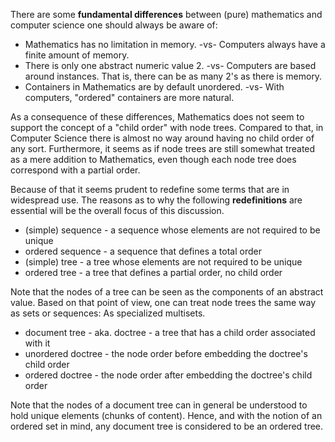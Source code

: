 
There are some **fundamental differences** between (pure) mathematics and
computer science one should always be aware of:

* Mathematics has no limitation in memory. -vs-
  Computers always have a finite amount of memory.
* There is only one abstract numeric value 2. -vs-
  Computers are based around instances. That is,
  there can be as many 2's as there is memory.
* Containers in Mathematics are by default unordered. -vs-
  With computers, "ordered" containers are more natural.

As a consequence of these differences, Mathematics does not seem to support
the concept of a "child order" with node trees. Compared to that, in Computer
Science there is almost no way around having no child order of any sort.
Furthermore, it seems as if node trees are still somewhat treated as a mere
addition to Mathematics, even though each node tree does correspond with a
partial order.

Because of that it seems prudent to redefine some terms that are in widespread
use. The reasons as to why the following **redefinitions** are essential will
be the overall focus of this discussion.

* (simple) sequence - a sequence whose elements are not required to be unique
* ordered sequence - a sequence that defines a total order
* (simple) tree - a tree whose elements are not required to be unique
* ordered tree - a tree that defines a partial order, no child order

Note that the nodes of a tree can be seen as the components of an abstract value.
Based on that point of view, one can treat node trees the same way as sets or
sequences: As specialized multisets.

* document tree - aka. doctree - a tree that has a child order associated with it
* unordered doctree - the node order before embedding the doctree's child order
* ordered doctree - the node order after embedding the doctree's child order

Note that the nodes of a document tree can in general be understood to hold
unique elements (chunks of content). Hence, and with the notion of an ordered
set in mind, any document tree is considered to be an ordered tree.
